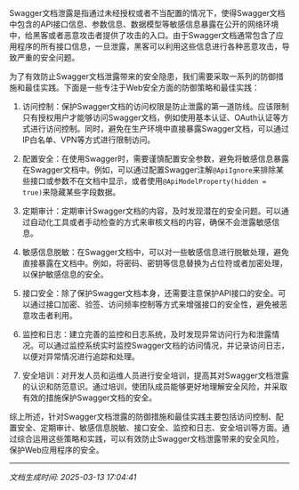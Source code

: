 Swagger文档泄露是指通过未经授权或者不当配置的情况下，使得Swagger文档中包含的API接口信息、参数信息、数据模型等敏感信息暴露在公开的网络环境中，给黑客或者恶意攻击者提供了攻击的入口。由于Swagger文档通常包含了应用程序的所有接口信息，一旦泄露，黑客可以利用这些信息进行各种恶意攻击，导致严重的安全问题。

为了有效防止Swagger文档泄露带来的安全隐患，我们需要采取一系列的防御措施和最佳实践。下面是一些专注于Web安全方面的防御策略和最佳实践：

1. 访问控制：保护Swagger文档的访问权限是防止泄露的第一道防线。应该限制只有授权用户才能够访问Swagger文档，例如使用基本认证、OAuth认证等方式进行访问控制。同时，避免在生产环境中直接暴露Swagger文档，可以通过IP白名单、VPN等方式进行限制访问。

2. 配置安全：在使用Swagger时，需要谨慎配置安全参数，避免将敏感信息暴露在Swagger文档中。例如，可以通过配置Swagger注解`@ApiIgnore`来排除某些接口或参数不在文档中显示，或者使用`@ApiModelProperty(hidden = true)`来隐藏某些字段数据。

3. 定期审计：定期审计Swagger文档的内容，及时发现潜在的安全问题。可以通过自动化工具或者手动检查的方式来审核文档的内容，确保不会泄露敏感信息。

4. 敏感信息脱敏：在Swagger文档中，可以对一些敏感信息进行脱敏处理，避免直接暴露在文档中。例如，将密码、密钥等信息替换为占位符或者加密处理，以保护敏感信息的安全。

5. 接口安全：除了保护Swagger文档本身，还需要注意保护API接口的安全。可以通过接口加密、验签、访问频率控制等方式来增强接口的安全性，避免被恶意攻击者利用。

6. 监控和日志：建立完善的监控和日志系统，及时发现异常访问行为和泄露情况。可以通过监控系统实时监控Swagger文档的访问情况，并记录访问日志，以便对异常情况进行追踪和处理。

7. 安全培训：对开发人员和运维人员进行安全培训，提高其对Swagger文档泄露的认识和防范意识。通过培训，使团队成员能够更好地理解安全风险，并采取有效的措施保护Swagger文档的安全。

综上所述，针对Swagger文档泄露的防御措施和最佳实践主要包括访问控制、配置安全、定期审计、敏感信息脱敏、接口安全、监控和日志、安全培训等方面。通过综合运用这些策略和实践，可以有效防止Swagger文档泄露带来的安全风险，保护Web应用程序的安全。

---

*文档生成时间: 2025-03-13 17:04:41*













